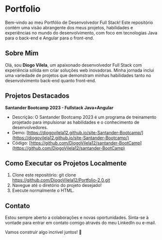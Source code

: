 # Portfolio
 
Bem-vindo ao meu Portfólio de Desenvolvedor Full Stack! Este repositório contém uma visão abrangente dos meus projetos, habilidades e experiências no mundo do desenvolvimento, com foco em tecnologias Java para o back-end e Angular para o front-end.

## Sobre Mim
Olá, sou **Diogo Vilela**, um apaixonado desenvolvedor Full Stack com experiência sólida em criar soluções web inovadoras. Minha jornada inclui uma variedade de projetos que demonstram minhas habilidades tanto no desenvolvimento back-end quanto front-end.

## Projetos Destacados
**Santander Bootcamp 2023 - Fullstack Java+Angular**
- Descrição: O Santander Bootcamp 2023 é um programa de treinamento projetado para impulsionar as habilidades e o conhecimento de desenvolvedores.
- Demo: [https://diogovilela12.github.io/site-Santander-Bootcamp/](https://diogovilela12.github.io/site-Santander-Bootcamp/)
- Código: [https://github.com/DiogoVilela12/santander-BootCamp](https://github.com/DiogoVilela12/santander-BootCamp)

## Como Executar os Projetos Localmente
1. Clone este repositório: git clone https://github.com/DiogoVilela12/Portfolio-2.0.git
2. Navegue até o diretório do projeto desejado!
3. Execute normalmente o HTML.

## Contato
Estou sempre aberto a colaborações e novas oportunidades. Sinta-se à vontade para entrar em contato comigo através do meu LinkedIn ou e-mail.

Vamos construir algo incrível juntos! 🚀
